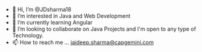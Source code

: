 - 👋 Hi, I’m @JDsharma18
- 👀 I’m interested in Java and Web Development
- 🌱 I’m currently learning Angular
- 💞️ I’m looking to collaborate on Java Projects and I'm open to any type of Technology.
- 📫 How to reach me ... jaideep.sharma@capgemini.com

<!---
JDsharma18/JDsharma18 is a ✨ special ✨ repository because its `README.md` (this file) appears on your GitHub profile.
You can click the Preview link to take a look at your changes.
--->

